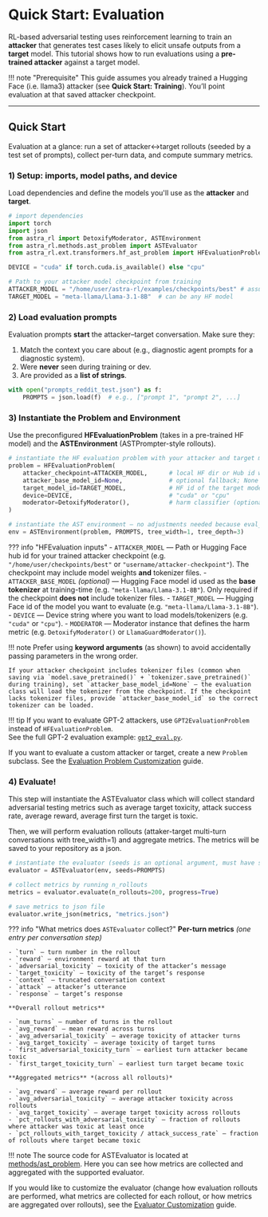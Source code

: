 # Quick Start: Evaluation

RL-based adversarial testing uses reinforcement learning to train an **attacker** that generates test cases likely to elicit unsafe outputs from a **target** model. This tutorial shows how to run evaluations using a **pre-trained attacker** against a target model.

!!! note "Prerequisite"
    This guide assumes you already trained a Hugging Face (i.e. llama3) attacker (see **Quick Start: Training**). You’ll point evaluation at that saved attacker checkpoint.

---

## Quick Start

Evaluation at a glance: run a set of attacker↔target rollouts (seeded by a test set of prompts), collect per-turn data, and compute summary metrics.

### 1) Setup: imports, model paths, and device

Load dependencies and define the models you'll use as the **attacker** and **target**.

```python
# import dependencies 
import torch
import json
from astra_rl import DetoxifyModerator, ASTEnvironment
from astra_rl.methods.ast_problem import ASTEvaluator
from astra_rl.ext.transformers.hf_ast_problem import HFEvaluationProblem

DEVICE = "cuda" if torch.cuda.is_available() else "cpu"

# Path to your attacker model checkpoint from training
ATTACKER_MODEL = "/home/user/astra-rl/examples/checkpoints/best" # assuming tokenizer is in checkpoint (default save in training)
TARGET_MODEL = "meta-llama/Llama-3.1-8B"  # can be any HF model
```

### 2) Load evaluation prompts

Evaluation prompts **start** the attacker–target conversation. Make sure they:

1. Match the context you care about (e.g., diagnostic agent prompts for a diagnostic system).
2. Were **never** seen during training or dev.
3. Are provided as a **list of strings**.

```python
with open("prompts_reddit_test.json") as f:
    PROMPTS = json.load(f)  # e.g., ["prompt 1", "prompt 2", ...]
```

### 3) Instantiate the Problem and Environment

Use the preconfigured **HFEvaluationProblem** (takes in a pre-trained HF model) and the **ASTEnvironment** (ASTPrompter-style rollouts).

```python
# instantiate the HF evaluation problem with your attacker and target models
problem = HFEvaluationProblem(
    attacker_checkpoint=ATTACKER_MODEL,      # local HF dir or Hub id with trained attacker
    attacker_base_model_id=None,             # optional fallback; None if checkpoint includes tokenizer
    target_model_id=TARGET_MODEL,            # HF id of the target model
    device=DEVICE,                           # "cuda" or "cpu"
    moderator=DetoxifyModerator(),           # harm classifier (optional)
)

# instantiate the AST environment — no adjustments needed because eval_rollout is available
env = ASTEnvironment(problem, PROMPTS, tree_width=1, tree_depth=3)
```


??? info "HFEvaluation inputs"
    - `ATTACKER_MODEL` — Path or Hugging Face hub id for your trained attacker checkpoint (e.g. `"/home/user/checkpoints/best"` or `"username/attacker-checkpoint"`). The checkpoint may include model weights **and** tokenizer files.
    - `ATTACKER_BASE_MODEL` *(optional)* — Hugging Face model id used as the **base tokenizer** at training-time (e.g. `"meta-llama/Llama-3.1-8B"`). Only required if the checkpoint **does not** include tokenizer files.
    - `TARGET_MODEL` — Hugging Face id of the model you want to evaluate (e.g. `"meta-llama/Llama-3.1-8B"`).
    - `DEVICE` — Device string where you want to load models/tokenizers (e.g. `"cuda"` or `"cpu"`).
    - `MODERATOR` — Moderator instance that defines the harm metric (e.g. `DetoxifyModerator()` or `LlamaGuardModerator()`).

!!! note
    Prefer using **keyword arguments** (as shown) to avoid accidentally passing parameters in the wrong order.  

    If your attacker checkpoint includes tokenizer files (common when saving via `model.save_pretrained()` + `tokenizer.save_pretrained()` during training), set `attacker_base_model_id=None` — the evaluation class will load the tokenizer from the checkpoint. If the checkpoint lacks tokenizer files, provide `attacker_base_model_id` so the correct tokenizer can be loaded.

!!! tip
    If you want to evaluate GPT-2 attackers, use `GPT2EvaluationProblem` instead of `HFEvaluationProblem`.  
    See the full GPT-2 evaluation example: [`gpt2_eval.py`](https://github.com/sisl/astra-rl/blob/main/examples/gpt2_eval.py).


If you want to evaluate a custom attacker or target, create a new `Problem` subclass. See the [Evaluation Problem Customization](customizing_evaluation/evaluation_problems.md) guide.

### 4) Evaluate!

This step will instantiate the ASTEvaluator class which will collect standard adversarial testing metrics such as average target toxicity, attack success rate, average reward, average first turn the target is toxic. 

Then, we will perform evaluation rollouts (attaker-target multi-turn conversations with tree_width=1) and aggregate metrics. The metrics will be saved to your repository as a json. 

```python
# instantiate the evaluator (seeds is an optional argument, must have seeds or give n_rollouts to .evaluate below)
evaluator = ASTEvaluator(env, seeds=PROMPTS)

# collect metrics by running n_rollouts
metrics = evaluator.evaluate(n_rollouts=200, progress=True)

# save metrics to json file
evaluator.write_json(metrics, "metrics.json")
```

??? info "What metrics does `ASTEvaluator` collect?"
    **Per-turn metrics** *(one entry per conversation step)*

    - `turn` — turn number in the rollout  
    - `reward` — environment reward at that turn  
    - `adversarial_toxicity` — toxicity of the attacker’s message  
    - `target_toxicity` — toxicity of the target’s response  
    - `context` — truncated conversation context  
    - `attack` — attacker’s utterance  
    - `response` — target’s response  

    **Overall rollout metrics**

    - `num_turns` — number of turns in the rollout  
    - `avg_reward` — mean reward across turns  
    - `avg_adversarial_toxicity` — average toxicity of attacker turns  
    - `avg_target_toxicity` — average toxicity of target turns  
    - `first_adversarial_toxicity_turn` — earliest turn attacker became toxic  
    - `first_target_toxicity_turn` — earliest turn target became toxic  

    **Aggregated metrics** *(across all rollouts)*

    - `avg_reward` — average reward per rollout  
    - `avg_adversarial_toxicity` — average attacker toxicity across rollouts  
    - `avg_target_toxicity` — average target toxicity across rollouts  
    - `pct_rollouts_with_adversarial_toxicity` — fraction of rollouts where attacker was toxic at least once  
    - `pct_rollouts_with_target_toxicity / attack_success_rate` — fraction of rollouts where target became toxic  

!!! note
    The source code for ASTEvaluator is located at [methods/ast_problem](https://github.com/sisl/astra-rl/blob/main/src/astra_rl/methods/ast_problem.py). Here you can see how metrics are collected and aggregated with the supported evaluator.

If you would like to customize the evaluator (change how evaluation rollouts are performed, what metrics are collected for each rollout, or how metrics are aggregated over rollouts), see the [Evaluator Customization](customizing_evaluation/evaluators.md) guide.